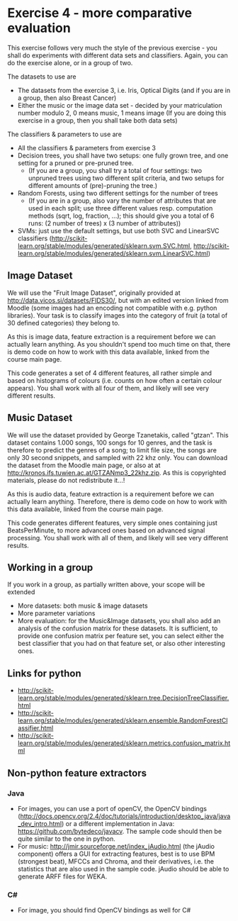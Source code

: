 # Exercise 4 - more comparative evaluation
This exercise follows very much the style of the previous exercise - you shall do experiments with different data sets and classifiers. Again, you can do the exercise alone, or in a group of two.

The datasets to use are
* The datasets from the exercise 3, i.e. Iris, Optical Digits (and if you are in a group, then also Breast Cancer)
* Either the music or the image data set - decided by your matriculation number modulo 2, 0 means music, 1 means image (If you are doing this exercise in a group, then you shall take both data sets)

The classifiers & parameters to use are
* All the classifiers & parameters from exercise 3
* Decision trees, you shall have two setups: one fully grown tree, and one setting for a pruned or pre-pruned tree.
   * (If you are a group, you shall try a total of four settings: two unpruned trees using two different split criteria, and two setups for different amounts of (pre)-pruning the tree.)
* Random Forests, using two different settings for the number of trees
   * (If you are in a group, also vary the number of attributes that are used in each split; use three different values resp. computation methods (sqrt, log, fraction, ...); this should give you a total of 6 runs: (2 number of trees) x (3 number of attributes))
* SVMs: just use the default settings, but use both SVC and LinearSVC classifiers (http://scikit-learn.org/stable/modules/generated/sklearn.svm.SVC.html, http://scikit-learn.org/stable/modules/generated/sklearn.svm.LinearSVC.html)

## Image Dataset
We will use the "Fruit Image Dataset", originally provided at http://data.vicos.si/datasets/FIDS30/, but with an edited version linked from Moodle (some images had an encoding not compatible with e.g. python libraries). Your task is to classify images into the category of fruit (a total of 30 defined categories) they belong to.

As this is image data, feature extraction is a requirement before we can actually learn anything. As you shouldn't spend too much time on that, there is demo code on how to work with this data available, linked from the course main page.

This code generates a set of 4 different features, all rather simple and based on histograms of colours (i.e. counts on how often a certain colour appears). You shall work with all four of them, and likely will see very different results.

## Music Dataset

We will use the dataset provided by George Tzanetakis, called "gtzan". This dataset contains 1.000 songs, 100 songs for 10 genres, and the task is therefore to predict the genres of a song; to limit file size, the songs are only 30 second snippets, and sampled with 22 khz only. You can download the dataset from the Moodle main page, or also at at http://kronos.ifs.tuwien.ac.at/GTZANmp3_22khz.zip. As this is copyrighted materials, please do not redistribute it...!

As this is audio data, feature extraction is a requirement before we can actually learn anything. Therefore, there is demo code on how to work with this data available, linked from the course main page.

This code generates different features, very simple ones containing just BeatsPerMinute, to more advanced ones based on advanced signal processing.  You shall work with all of them, and likely will see very different results.

## Working in a group
If you work in a group, as partially written above, your scope will be extended

* More datasets: both music & image datasets
* More parameter variations
* More evaluation: for the Music&Image datasets, you shall also add an analysis of the confusion matrix for these datasets. It is sufficient, to provide one confusion matrix per feature set, you can select either the best classifier that you had on that feature set, or also other interesting ones.

## Links for python
* http://scikit-learn.org/stable/modules/generated/sklearn.tree.DecisionTreeClassifier.html
* http://scikit-learn.org/stable/modules/generated/sklearn.ensemble.RandomForestClassifier.html
* http://scikit-learn.org/stable/modules/generated/sklearn.metrics.confusion_matrix.html

## Non-python feature extractors
### Java
* For images, you can use a port of openCV, the OpenCV bindings (http://docs.opencv.org/2.4/doc/tutorials/introduction/desktop_java/java_dev_intro.html) or a different implementation in  Java: https://github.com/bytedeco/javacv. The sample code should then be quite similar to the one in python.
* For music: http://jmir.sourceforge.net/index_jAudio.html (the jAudio component) offers a GUI for extracting features, best is to use BPM (strongest beat), MFCCs and Chroma, and their derivatives, i.e. the statistics that are also used in the sample code. jAudio should be able to generate ARFF files for WEKA.

### C#
* For image, you should find OpenCV bindings as well for C#